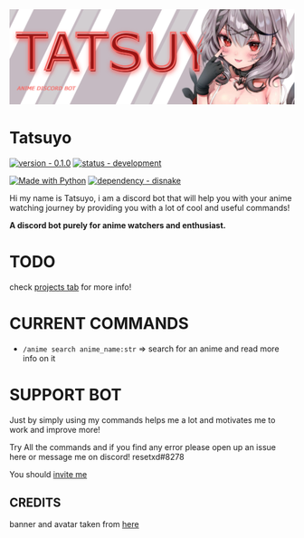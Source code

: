 <a href="https://github.com/reset-xd/Tatsuyo">
  <img src="https://raw.githubusercontent.com/reset-xd/Tatsuyo/main/assets/Tatsuyo%20banner.png">
</a>

#  Tatsuyo

[![version - 0.1.0](https://img.shields.io/badge/version-0.1.0-blue?style=for-the-badge)](https://github.com/reset-xd/Tatsuyo/)
[![status - development](https://img.shields.io/badge/status-development-red?style=for-the-badge)](https://github.com/reset-xd/Tatsuyo/)

[![Made with Python](https://img.shields.io/badge/Python->=3.8-blue?logo=python&logoColor=white)](https://python.org "Go to Python homepage")
[![dependency - disnake](https://img.shields.io/badge/dependency-disnake-blue)](https://pypi.org/project/disnake)


Hi my name is Tatsuyo, i am a discord bot that will help you with your anime watching journey by providing you with a lot of cool and useful commands!

**A discord bot purely for anime watchers and enthusiast.**

# TODO

check <a href="https://github.com/orgs/reset-xd/projects/1/">projects tab</a> for more info!


# CURRENT COMMANDS

- `/anime search anime_name:str` => search for an anime and read more info on it

# SUPPORT BOT

Just by simply using my commands helps me a lot and motivates me to work and improve more!

Try All the commands and if you find any error please open up an issue here or message me on discord! resetxd#8278

You should <a href="">invite me</a>


## CREDITS

banner and avatar taken from <a href="https://twitter.com/luna_nyann/status/1563805450029891584">here</a>
